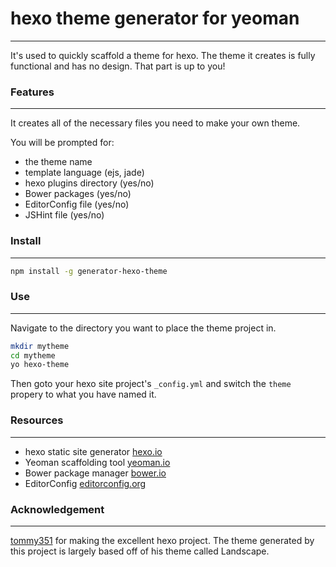 
# hexo theme generator for yeoman
---
It's used to quickly scaffold a theme for hexo. The theme it creates is fully functional and has no design. That part is up to you!

### Features
---
It creates all of the necessary files you need to make your own theme.

You will be prompted for:
+ the theme name
+ template language (ejs, jade)
+ hexo plugins directory (yes/no)
+ Bower packages (yes/no)
+ EditorConfig file (yes/no)
+ JSHint file (yes/no)

### Install
---
```sh
npm install -g generator-hexo-theme
```

### Use
---
Navigate to the directory you want to place the theme project in.
```sh
mkdir mytheme
cd mytheme
yo hexo-theme
```
Then goto your hexo site project's `_config.yml` and switch the `theme` propery to what you have named it.

### Resources
---
+ hexo static site generator [hexo.io](http://hexo.io)
+ Yeoman scaffolding tool [yeoman.io](http://yeoman.io)
+ Bower package manager [bower.io](http://bower.io)
+ EditorConfig [editorconfig.org](http://editorconfig.org)

### Acknowledgement
---
[tommy351](https://github.com/tommy351) for making the excellent hexo project. The theme generated by this project is largely based off of his theme called Landscape.
